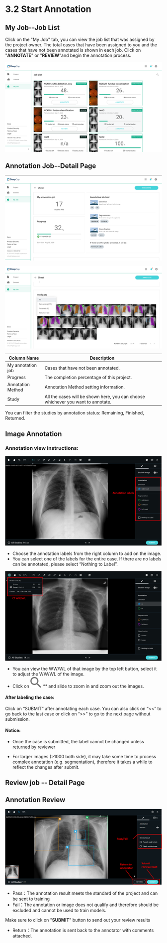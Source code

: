 # 3.2 Start Annotation

## My Job--Job List

Click on the "My Job" tab, you can view the job list that was assigned by the project owner. The total cases that have been assigned to you and the cases that have not been annotated is shown in each job. Click on "**ANNOTATE**" or "**REVIEW**"and begin the annotation process.

![](<../.gitbook/assets/my job.png>)

## Annotation Job--Detail Page

![](<../.gitbook/assets/detail page .png>)

![](<../.gitbook/assets/detail page 2.png>)

| Column Name       | Description                                                                      |
| ----------------- | -------------------------------------------------------------------------------- |
| My annotation job | Cases that have not been annotated.                                              |
| Progress          | The completion percentage of this project.                                       |
| Annotation Method | Annotation Method setting information.                                           |
| Study             | All the cases will be shown here, you can choose whichever you want to annotate. |

You can filter the studies by annotation status: Remaining, Finished, Returned.

## Image Annotation

### Annotation view instructions:

![](<../.gitbook/assets/annotation labels.png>)

* Choose the annotation labels from the right column to add on the image.
* You can select one of the labels for the entire case. If there are no labels can be annotated, please select “Nothing to Label”.

![](../.gitbook/assets/WWWL.png)

* You can view the WW/WL of that image by the top left button, select it to adjust the WW/WL of the image.
* Click on ![](<../.gitbook/assets/Filled Copy 2 (1).svg>) _\*\*_ and slide to zoom in and zoom out the images.

#### After labeling the case:

Click on “SUBMIT” after annotating each case. You can also click on “<<” to go back to the last case or click on “>>” to go to the next page without submission.

#### Notice:

* Once the case is submitted, the label cannot be changed unless returned by reviewer
*   For larger images (>1000 both side), it may take some time to process complex annotation (e.g. segmentation), therefore it takes a while to reflect the changes after submit.

    ####

## Review job -- Detail Page



## Annotation Review

![](<../.gitbook/assets/image (230).png>)

* Pass：The annotation result meets the standard of the project and can be sent to training
* Fail：The annotation or image does not qualify and therefore should be excluded and cannot be used to train models.

Make sure to click on "**SUBMIT**" button to send out your review results

* Return：The annotation is sent back to the annotator with comments attached.
